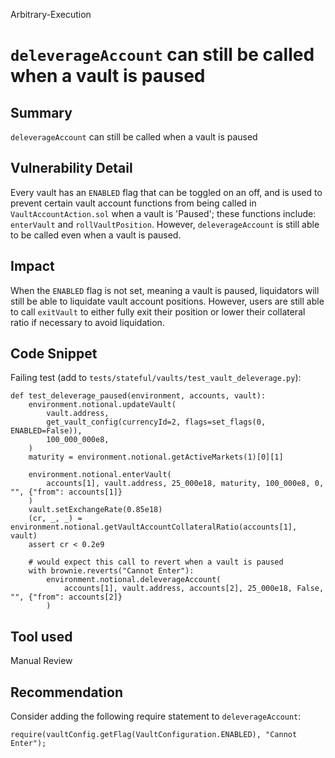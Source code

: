 Arbitrary-Execution
# `deleverageAccount` can still be called when a vault is paused

## Summary
`deleverageAccount` can still be called when a vault is paused

## Vulnerability Detail
Every vault has an `ENABLED` flag that can be toggled on an off, and is used to prevent certain vault account functions from being called in `VaultAccountAction.sol` when a vault is 'Paused'; these functions include: `enterVault` and `rollVaultPosition`. However, `deleverageAccount` is still able to be called even when a vault is paused.

## Impact
When the `ENABLED` flag is not set, meaning a vault is paused, liquidators will still be able to liquidate vault account positions. However, users are still able to call `exitVault` to either fully exit their position or lower their collateral ratio if necessary to avoid liquidation.

## Code Snippet
Failing test (add to `tests/stateful/vaults/test_vault_deleverage.py`):
```python3
def test_deleverage_paused(environment, accounts, vault):
    environment.notional.updateVault(
        vault.address,
        get_vault_config(currencyId=2, flags=set_flags(0, ENABLED=False)),
        100_000_000e8,
    )
    maturity = environment.notional.getActiveMarkets(1)[0][1]

    environment.notional.enterVault(
        accounts[1], vault.address, 25_000e18, maturity, 100_000e8, 0, "", {"from": accounts[1]}
    )
    vault.setExchangeRate(0.85e18)
    (cr, _, _) = environment.notional.getVaultAccountCollateralRatio(accounts[1], vault)
    assert cr < 0.2e9

    # would expect this call to revert when a vault is paused
    with brownie.reverts("Cannot Enter"):
        environment.notional.deleverageAccount(
            accounts[1], vault.address, accounts[2], 25_000e18, False, "", {"from": accounts[2]}
        )
```

## Tool used
Manual Review

## Recommendation
Consider adding the following require statement to `deleverageAccount`:

```solidity
require(vaultConfig.getFlag(VaultConfiguration.ENABLED), "Cannot Enter");
```
